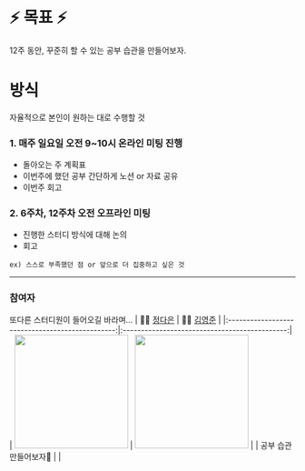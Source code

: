 # :zap: 목표 :zap:
12주 동안, 꾸준히 할 수 있는 공부 습관을 만들어보자.

# 방식
자율적으로 본인이 원하는 대로 수행할 것
### 1. 매주 일요일 오전 9~10시 온라인 미팅 진행
- 돌아오는 주 계획표
- 이번주에 했던 공부 간단하게 노션 or 자료 공유
- 이번주 회고

### 2. 6주차, 12주차 오전 오프라인 미팅
- 진행한 스터디 방식에 대해 논의
- 회고

```ex) 스스로 부족했던 점 or 앞으로 더 집중하고 싶은 것```

----
### 참여자
또다른 스터디원이 들어오길 바라며...
| 👩‍💻 [정다은](https://github.com/uneap) | 👩‍💻 [김영준](https://github.com/coke05288)  |
|:-----------------------------------------------:|:---------------------------------------------:|
|  <img src="https://avatars.githubusercontent.com/u/25525648?s=400&u=804f0053656d58431a492fbddd23f0a78f42fe57&v=4" width="200" />  | <img src="https://avatars.githubusercontent.com/u/24985866?s=96&v=4" width="200" /> |
|                  공부 습관 만들어보자🌟                  |                                   |
